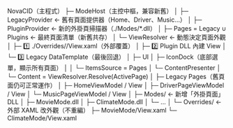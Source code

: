 NovaCID（主程式）
├─ ModeHost（主控中樞，兼容新舊）
│  ├─ LegacyProvider            ← 舊有頁面提供器（Home、Driver、Music…）
│  ├─ PluginProvider            ← 新的外掛頁掃描器（./Modes/*.dll）
│  ├─ Pages = Legacy ∪ Plugins  ← 最終頁面清單（新舊共存）
│  └─ ViewResolver              ← 動態決定頁面外觀
│     ├─ 1️⃣ ./Overrides/<Id>/View.xaml（外部覆蓋）
│     ├─ 2️⃣ Plugin DLL 內建 View
│     └─ 3️⃣ Legacy DataTemplate（最後回退）
│
├─ UI
│  ├─ IconDock（底部選單，顯示所有頁面）
│  │   └─ ItemsSource = Pages
│  └─ ContentPresenter
│      └─ Content = ViewResolver.Resolve(ActivePage)
│
├─ Legacy Pages（舊頁面仍可正常運作）
│  ├─ HomeViewModel / View
│  ├─ DriverPageViewModel / View
│  └─ MusicPageViewModel / View
│
├─ Modes/         ← 新增「外掛頁面」DLL
│  ├─ MovieMode.dll
│  ├─ ClimateMode.dll
│  └─ ...
│
└─ Overrides/     ← 外部 XAML 改外觀（不重編）
   ├─ MovieMode/View.xaml
   └─ ClimateMode/View.xaml

